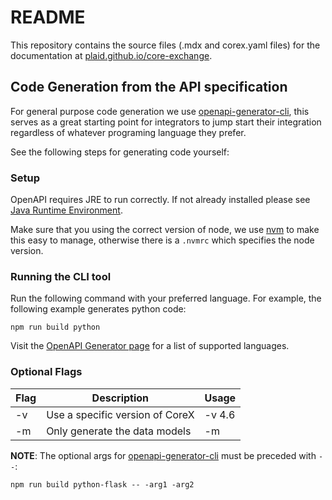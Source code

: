 # README

This repository contains the source files (.mdx and corex.yaml files) for the documentation at [plaid.github.io/core-exchange]( https://plaid.github.io/core-exchange).

## Code Generation from the API specification

For general purpose code generation we use [openapi-generator-cli](https://openapi-generator.tech/), this serves as a great starting point for integrators to jump start their integration regardless of whatever programing language they prefer.

See the following steps for generating code yourself:

### Setup

OpenAPI requires JRE to run correctly. If not already installed please see [Java Runtime Environment](https://www.java.com/en/download/manual.jsp).

Make sure that you using the correct version of node, we use [nvm](https://github.com/nvm-sh/nvm) to make this easy to manage, otherwise there is a `.nvmrc` which specifies the node version.

### Running the CLI tool

Run the following command with your preferred language. For example, the following example generates python code:

`npm run build python`

Visit the [OpenAPI Generator page](https://openapi-generator.tech/docs/generators/) for a list of supported languages.

### Optional Flags

| Flag | Description                     | Usage  |
| ---- | ------------------------------- | ------ |
| -v   | Use a specific version of CoreX | -v 4.6 |
| -m   | Only generate the data models   | -m     |

**NOTE**: The optional args for [openapi-generator-cli](https://openapi-generator.tech/docs/usage) must be preceded with `--`:

```shell
npm run build python-flask -- -arg1 -arg2
```
